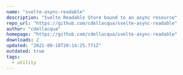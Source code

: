 ```yaml
---
name: "svelte-async-readable"
description: "Svelte Readable Store bound to an async resource"
repo_url: "https://github.com/cdellacqua/svelte-async-readable"
author: "cdellacqua"
homepage: "https://github.com/cdellacqua/svelte-async-readable"
downloads: 2
updated: "2021-09-18T20:14:25.771Z"
outdated: true
tags: 
  - utility
---
```

